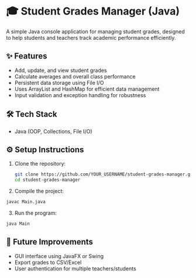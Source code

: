 # 🎓 Student Grades Manager (Java)

A simple Java console application for managing student grades, designed to help students and teachers track academic performance efficiently.

## ✨ Features

- Add, update, and view student grades
- Calculate averages and overall class performance
- Persistent data storage using File I/O
- Uses ArrayList and HashMap for efficient data management
- Input validation and exception handling for robustness

## 🛠️ Tech Stack

- Java (OOP, Collections, File I/O)

## ⚙️ Setup Instructions

1. Clone the repository:
   ```bash
   git clone https://github.com/YOUR_USERNAME/student-grades-manager.git
   cd student-grades-manager
   ```
2. Compile the project:

```bash
javac Main.java
```

3. Run the program:

```bash
java Main
```

## 📖 Future Improvements

- GUI interface using JavaFX or Swing
- Export grades to CSV/Excel
- User authentication for multiple teachers/students
